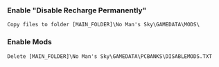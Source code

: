 ### Enable "Disable Recharge Permanently"

```
Copy files to folder [MAIN_FOLDER]\No Man's Sky\GAMEDATA\MODS\
```

### Enable Mods

```
Delete [MAIN_FOLDER]\No Man's Sky\GAMEDATA\PCBANKS\DISABLEMODS.TXT
```